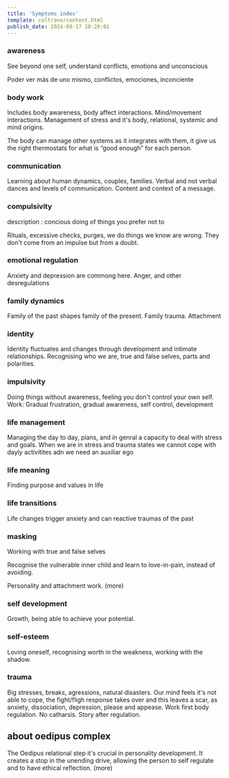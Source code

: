 ```yaml
---
title: 'Symptoms index'
template: coltrane/content.html
publish_date: 2024-09-17 20:20:01
---
```


### awareness
See beyond one self, understand conflicts, emotions and unconscious

Poder ver más de uno mismo, conflictos, emociones, inconciente

### body work
Includes body awareness, body affect interactions. Mind/movement interactions. Management of stress and it's body, relational, systemic and mind origins.

The body can manage other systems as it integrates with them, it give us the right thermostats for what is “good enough” for each person.

### communication
Learning about human dynamics, couples, families. Verbal and not verbal dances and levels of communication. Content and context of a message.

### compulsivity
description : concious doing of things you prefer not to

Rituals, excessive checks, purges, we do things we know are wrong. They don't come from an impulse but from a doubt. 

### emotional regulation
Anxiety and depression are commong here. Anger, and other desregulations 

### family dynamics
Family of the past shapes family of the present. Family trauma. Attachment 

### identity
Identity fluctuates and changes through development and intimate relationships. Recognising who we are, true and false selves, parts and polarities.

### impulsivity
Doing things without awareness, feeling you don't control your own self. Work: Gradual frustration, gradual awareness, self control, development 

### life management
Managing the day to day, plans, and in genral a capacity to deal with stress and goals.
When we are in stress and trauma states we cannot cope with dayly activitites adn we need an auxiliar ego

### life meaning
Finding purpose and values in life 

### life transitions
Life changes trigger anxiety and can reactive traumas of the past 

### masking
Working with true and false selves

Recognise the vulnerable inner child and learn to love-in-pain, instead of avoiding.

Personality and attachment work.
(more)

### self development
Growth, being able to achieve your potential.

### self-esteem
Loving oneself, recognising worth in the weakness, working with the shadow.

### trauma
Big stresses, breaks, agressions, natural disasters. Our mind feels it's not able to cope, the fight/fligh response takes over and this leaves a scar, as anxiety, dissociation, depression, please and appease. Work first body regulation. No catharsis. Story after regulation.

## about oedipus complex
The Oedipus relational step it's crucial in personality development. It creates a stop in the unending drive, allowing the person to self regulate and to have ethical reflection.
(more)

